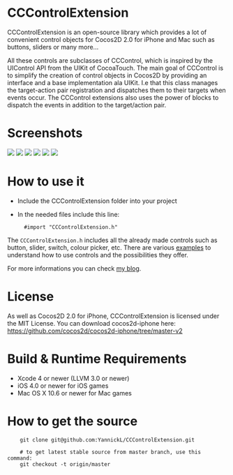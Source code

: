 CCControlExtension
=================
CCControlExtension is an open-source library which provides a lot of convenient control objects for Cocos2D 2.0 for iPhone and Mac such as buttons, sliders or many more...

All these controls are subclasses of CCControl, which is inspired by the UIControl API from the UIKit of CocoaTouch. The main goal of CCControl is to simplify the creation of control objects in Cocos2D by providing an interface and a base implementation ala UIKit. I.e that this class manages the target-action pair registration and dispatches them to their targets when events occur.
The CCControl extensions also uses the power of blocks to dispatch the events in addition to the target/action pair. 

Screenshots
====================
![](http://github.com/YannickL/CCControlExtension/raw/master/screenshots/slider.png)
![](http://github.com/YannickL/CCControlExtension/raw/master/screenshots/colorpicker.png)
![](http://github.com/YannickL/CCControlExtension/raw/master/screenshots/switch.png)
![](http://github.com/YannickL/CCControlExtension/raw/master/screenshots/button.png)
![](http://github.com/YannickL/CCControlExtension/raw/master/screenshots/stepper.png)
![](http://github.com/YannickL/CCControlExtension/raw/master/screenshots/potentiometer.png)

How to use it
====================
- Include the CCControlExtension folder into your project
- In the needed files include this line:

        #import "CCControlExtension.h"

The `CCControlExtension.h` includes all the already made controls such as button, slider, switch, colour picker, etc.
There are various [examples][] to understand how to use controls and the possibilities they offer.

For more informations you can check [my blog][].

License
====================
As well as Cocos2D 2.0 for iPhone, CCControlExtension is licensed under the MIT License. 
You can download cocos2d-iphone here: https://github.com/cocos2d/cocos2d-iphone/tree/master-v2

Build & Runtime Requirements
====================

  * Xcode 4 or newer (LLVM 3.0 or newer)
  * iOS 4.0 or newer for iOS games
  * Mac OS X 10.6 or newer for Mac games

How to get the source
===================== 

```
    git clone git@github.com:YannickL/CCControlExtension.git

    # to get latest stable source from master branch, use this command:
    git checkout -t origin/master
```

[my blog]: http://yannickloriot.com/2011/08/create-a-control-object-with-cocos2d-for-iphone/
[examples]: https://github.com/YannickL/CCControlExtension/tree/master/CCControlExamples
